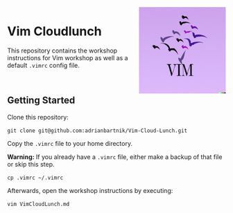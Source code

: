 <img src="vim-boid-logo-dalle.png" align="right" width="200px"/>

# Vim Cloudlunch

This repository contains the workshop instructions for Vim workshop as well as a default `.vimrc` config file.

<br clear="left"/>

## Getting Started

Clone this repository:

```
git clone git@github.com:adrianbartnik/Vim-Cloud-Lunch.git
```

Copy the `.vimrc` file to your home directory.

**Warning:** If you already have a `.vimrc` file, either make a backup of that file or skip this step.

```shell
cp .vimrc ~/.vimrc
```

Afterwards, open the workshop instructions by executing:

```shell
vim VimCloudLunch.md
```
